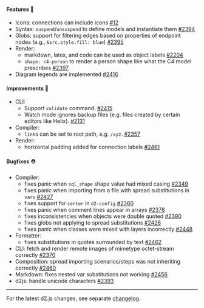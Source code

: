 #### Features 🚀

- Icons: connections can include icons [#12](https://github.com/terrastruct/d2/issues/12)
- Syntax: `suspend`/`unsuspend` to define models and instantiate them [#2394](https://github.com/terrastruct/d2/pull/2394)
- Globs: support for filtering edges based on properties of endpoint nodes (e.g., `&src.style.fill: blue`) [#2395](https://github.com/terrastruct/d2/pull/2395)
- Render:
  - markdown, latex, and code can be used as object labels [#2204](https://github.com/terrastruct/d2/pull/2204)
  - `shape: c4-person` to render a person shape like what the C4 model prescribes [#2397](https://github.com/terrastruct/d2/pull/2397)
- Diagram legends are implemented [#2416](https://github.com/terrastruct/d2/pull/2416)

#### Improvements 🧹

- CLI:
    - Support `validate` command. [#2415](https://github.com/terrastruct/d2/pull/2415)
    - Watch mode ignores backup files (e.g. files created by certain editors like Helix). [#2131](https://github.com/terrastruct/d2/issues/2131)
- Compiler:
    - `link`s can be set to root path, e.g. `/xyz`. [#2357](https://github.com/terrastruct/d2/issues/2357)
- Render:
    - horizontal padding added for connection labels [#2461](https://github.com/terrastruct/d2/pull/2461)

#### Bugfixes ⛑️

- Compiler:
  - fixes panic when `sql_shape` shape value had mixed casing [#2349](https://github.com/terrastruct/d2/pull/2349)
  - fixes panic when importing from a file with spread substitutions in `vars` [#2427](https://github.com/terrastruct/d2/pull/2427)
  - fixes support for `center` in `d2-config` [#2360](https://github.com/terrastruct/d2/pull/2360)
  - fixes panic when comment lines appear in arrays [#2378](https://github.com/terrastruct/d2/pull/2378)
  - fixes inconsistencies when objects were double quoted [#2390](https://github.com/terrastruct/d2/pull/2390)
  - fixes globs not applying to spread substitutions [#2426](https://github.com/terrastruct/d2/issues/2426)
  - fixes panic when classes were mixed with layers incorrectly [#2448](https://github.com/terrastruct/d2/pull/2448)
- Formatter:
  - fixes substitutions in quotes surrounded by text [#2462](https://github.com/terrastruct/d2/pull/2462)
- CLI: fetch and render remote images of mimetype octet-stream correctly [#2370](https://github.com/terrastruct/d2/pull/2370)
- Composition: spread importing scenarios/steps was not inheriting correctly [#2460](https://github.com/terrastruct/d2/pull/2460)
- Markdown: fixes nested var substitutions not working [#2456](https://github.com/terrastruct/d2/pull/2456)
- d2js: handle unicode characters [#2393](https://github.com/terrastruct/d2/pull/2393)

---

For the latest d2.js changes, see separate [changelog](https://github.com/terrastruct/d2/blob/master/d2js/js/CHANGELOG.md).
